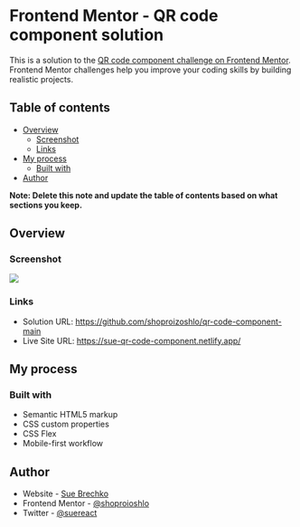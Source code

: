 # Frontend Mentor - QR code component solution

This is a solution to the [QR code component challenge on Frontend Mentor](https://www.frontendmentor.io/challenges/qr-code-component-iux_sIO_H). Frontend Mentor challenges help you improve your coding skills by building realistic projects.

## Table of contents

- [Overview](#overview)
  - [Screenshot](#screenshot)
  - [Links](#links)
- [My process](#my-process)
  - [Built with](#built-with)
- [Author](#author)

**Note: Delete this note and update the table of contents based on what sections you keep.**

## Overview

### Screenshot

![](./screenshot.jpg)

### Links

- Solution URL: https://github.com/shoproizoshlo/qr-code-component-main
- Live Site URL: https://sue-qr-code-component.netlify.app/

## My process

### Built with

- Semantic HTML5 markup
- CSS custom properties
- CSS Flex
- Mobile-first workflow

## Author

- Website - [Sue Brechko](https://sue-brechko-front-end-dev.netlify.app/)
- Frontend Mentor - [@shoproioshlo](https://www.frontendmentor.io/profile/shoproioshlo)
- Twitter - [@suereact](https://www.twitter.com/suereact)
